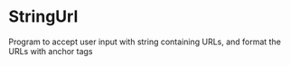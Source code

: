 # StringUrl
Program to accept user input with string containing URLs, and format the URLs with anchor tags
